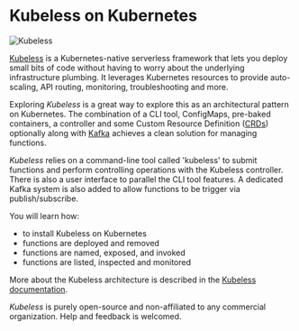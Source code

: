 # Kubeless on Kubernetes #

![Kubeless](/javajon/courses/kubernetes-serverless/kubeless/assets/kubeless.png "Kubernetes-native serverless framework")

[Kubeless](https://github.com/kubeless/kubeless) is a Kubernetes-native serverless framework that lets you deploy small bits of code without having to worry about the underlying infrastructure plumbing. It leverages Kubernetes resources to provide auto-scaling, API routing, monitoring, troubleshooting and more.


Exploring _Kubeless_ is a great way to explore this as an architectural pattern on Kubernetes. The combination of a CLI tool, ConfigMaps, pre-baked containers, a controller and some Custom Resource Definition ([CRDs](https://kubernetes.io/docs/concepts/extend-kubernetes/api-extension/custom-resources/)) optionally along with [Kafka](https://kafka.apache.org/) achieves a clean solution for managing functions.

_Kubeless_ relies on a command-line tool called 'kubeless' to submit functions and perform controlling operations with the Kubeless controller. There is also a user interface to parallel the CLI tool features. A dedicated Kafka system is also added to allow functions to be trigger via publish/subscribe.

You will learn how:

- to install Kubeless on Kubernetes
- functions are deployed and removed
- functions are named, exposed, and invoked
- functions are listed, inspected and monitored

More about the Kubeless architecture is described in the [Kubeless documentation](https://kubeless.io/docs/architecture/).

_Kubeless_ is purely open-source and non-affiliated to any commercial organization. Help and feedback is welcomed.
